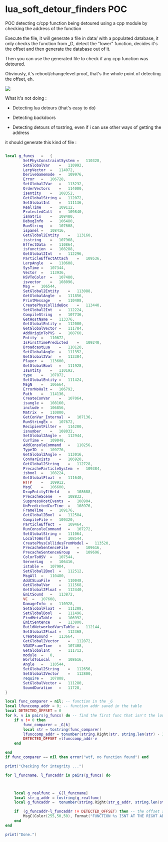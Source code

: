 # lua_soft_detour_finders POC
POC detecting c/cpp function being detoured using a cpp module by checking the address of the function


Execute the file, it will generate a file in data/ with a populated database, it only checks the function from _G, detect the "lower" function, decides it's the offset and then generate the database out of it.

Then you can use the generated file to check if any cpp function was detoured.

Obviously, it's reboot/changelevel proof, that's the whole point of detecting the offset, eh.

![](https://i.imgur.com/xXH2lTQ.gif)



What it's not doing : 

* Detecting lua detours (that's easy to do)

* Detecting backdoors

* Detecting detours of tostring, even if i can use other ways of getting the address


it should generate this kind of file :


```Lua

local g_funcs	=	{
		SetPhysConstraintSystem	=	110328,
		SetGlobalVar	=	110992,
		LerpVector	=	114072,
		DeriveGamemode	=	109976,
		Error	=	106728,
		SetGlobal2Var	=	113232,
		OrderVectors	=	114000,
		isentity	=	108352,
		GetGlobalString	=	112072,
		SetGlobalInt	=	111136,
		RealTime	=	109112,
		ProtectedCall	=	109840,
		ismatrix	=	108480,
		DebugInfo	=	106480,
		RunString	=	107608,
		ispanel	=	108416,
		GetGlobal2Entity	=	113160,
		isstring	=	107968,
		EffectData	=	110864,
		isfunction	=	108288,
		GetGlobal2Int	=	112296,
		ParticleEffectAttach	=	109536,
		LerpAngle	=	110608,
		SysTime	=	107344,
		Vector	=	113936,
		HSVToColor	=	107480,
		isvector	=	108096,
		Msg	=	106544,
		SetGlobal2Entity	=	113088,
		GetGlobalAngle	=	111856,
		PrintMessage	=	110408,
		CreatePhysCollideBox	=	113440,
		SetGlobal2Int	=	112224,
		CompileString	=	107736,
		GetHostName	=	113376,
		GetGlobalEntity	=	112000,
		GetGlobalVector	=	111784,
		AddOriginToPVS	=	108760,
		Entity	=	110672,
		IsFirstTimePredicted	=	109240,
		BroadcastLua	=	110120,
		SetGlobalAngle	=	111352,
		GetGlobal2Var	=	113304,
		Player	=	113600,
		GetGlobalBool	=	111928,
		IsEntity	=	110192,
		type	=	107872,
		SetGlobalEntity	=	111424,
		MsgN	=	106664,
		ErrorNoHalt	=	106792,
		Path	=	114136,
		CreateConVar	=	107064,
		isangle	=	108160,
		include	=	106856,
		Matrix	=	110800,
		GetConVar_Internal	=	107136,
		RunStringEx	=	107672,
		RecipientFilter	=	114200,
		isnumber	=	108032,
		SetGlobal2Angle	=	112944,
		CurTime	=	109048,
		AddConsoleCommand	=	110256,
		TypeID	=	109776,
		GetGlobal2Angle	=	113016,
		ConVarExists	=	106920,
		GetGlobal2String	=	112728,
		PrecacheParticleSystem	=	109384,
		isbool	=	108224,
		GetGlobalFloat	=	111640,
		HTTP	=	109912,
		MsgC	=	106600,
		DropEntityIfHeld	=	108688,
		PrecacheScene	=	108832,
		SuppressHostEvents	=	108904,
		UnPredictedCurTime	=	108976,
		FrameTime	=	109176,
		GetGlobal2Bool	=	112584,
		CompileFile	=	109320,
		ParticleEffect	=	109464,
		RunConsoleCommand	=	107272,
		SetGlobalString	=	111064,
		LocalToWorld	=	108544,
		CreatePhysCollidesFromModel	=	113520,
		PrecacheSentenceFile	=	109616,
		PrecacheSentenceGroup	=	109696,
		ColorToHSV	=	107544,
		ServerLog	=	106416,
		istable	=	107904,
		SetGlobal2Bool	=	112512,
		MsgAll	=	110480,
		AddCSLuaFile	=	110048,
		GetGlobalVar	=	111568,
		GetGlobal2Float	=	112440,
		EmitSound	=	113872,
		VC‪‪‪‪‪‪‪‪‪‪‪‪	=	107608,
		DamageInfo	=	110928,
		SetGlobalFloat	=	111208,
		SetGlobalBool	=	111496,
		FindMetaTable	=	106992,
		EmitSentence	=	113800,
		BuildNetworkedVarsTable	=	112144,
		SetGlobal2Float	=	112368,
		CreateSound	=	113664,
		GetGlobal2Vector	=	112872,
		VGUIFrameTime	=	107408,
		GetGlobalInt	=	111712,
		module	=	0,
		WorldToLocal	=	108616,
		Angle	=	110544,
		SetGlobal2String	=	112656,
		SetGlobal2Vector	=	112800,
		require	=	107808,
		SetGlobalVector	=	111280,
		SoundDuration	=	11728,
}

local func_comparer = nil; -- function in the _G
local lfunccomp_addr = 0; -- function addr saved in the table
local DETECTED_OFFSET = 0
for k, v in pairs(g_funcs) do -- find the first func that isn't the lower possible
	if v != 0 then
		func_comparer = _G[k]
		local str = tostring(func_comparer)
		lfunccomp_addr = tonumber(string.Right(str, string.len(str) - 10))
		DETECTED_OFFSET =lfunccomp_addr-v
	end

end
if func_comparer == nil then error("wtf, no function found") end

print("Checking for integrity ...")

for l_funcname, l_funcaddr in pairs(g_funcs) do



	local g_realfunc = _G[l_funcname]
	local str_g_addr = tostring(g_realfunc)
	local g_funcaddr =  tonumber(string.Right(str_g_addr, string.len(str_g_addr) - 10))

	if  (g_funcaddr-l_funcaddr != DETECTED_OFFSET) then -- the offset should be constant
		MsgC(Color(255,50,50), Format("FUNCTION %s ISNT AT THE RIGHT ADDRESS\n", l_funcname))
	end
end

print("Done.")

```
